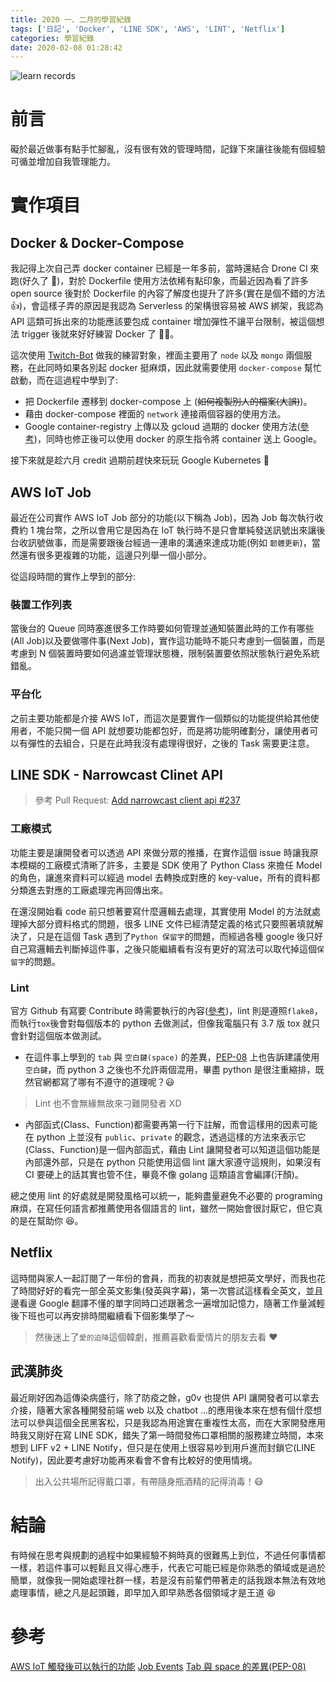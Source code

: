 ```yaml
---
title: 2020 一、二月的學習紀錄
tags: ['日記', 'Docker', 'LINE SDK', 'AWS', 'LINT', 'Netflix']
categories: 學習紀錄
date: 2020-02-08 01:28:42
---
```


![learn records](https://i.imgur.com/0uMmQBV.jpg)

# 前言

礙於最近做事有點手忙腳亂，沒有很有效的管理時間，記錄下來讓往後能有個經驗可循並增加自我管理能力。

# 實作項目

## Docker & Docker-Compose

我記得上次自己弄 docker container 已經是一年多前，當時還結合 Drone CI 來跑(好久了 👀)，對於 Dockerfile 使用方法依稀有點印象，而最近因為看了許多 open source 後對於 Dockerfile 的內容了解度也提升了許多(實在是個不錯的方法 👍)，會這樣子弄的原因是我認為 Serverless 的架構很容易被 AWS 綁架，我認為 API 這類可拆出來的功能應該要包成 container 增加彈性不讓平台限制，被這個想法 trigger 後就來好好練習 Docker 了 🏋️‍♂️。

這次使用 [Twitch-Bot](https://github.com/louis70109/Twitch-Bot) 做我的練習對象，裡面主要用了 `node` 以及 `mongo` 兩個服務，在此同時如果各別起 docker 挺麻煩，因此就需要使用 `docker-compose` 幫忙啟動，而在這過程中學到了:

- 把 Dockerfile 遷移到 docker-compose 上 (~~如何複製別人的檔案(大誤)~~)。
- 藉由 docker-compose 裡面的 `network` 連接兩個容器的使用方法。
- Google container-registry 上傳以及 gcloud 過期的 docker 使用方法([參考](https://cloud.google.com/container-registry/docs/support/deprecation-notices))，同時也修正後可以使用 docker 的原生指令將 container 送上 Google。

接下來就是趁六月 credit 過期前趕快來玩玩 Google Kubernetes 🚀

## AWS IoT Job

最近在公司實作 AWS IoT Job 部分的功能(以下稱為 Job)，因為 Job 每次執行收費約 1 塊台幣，之所以會用它是因為在 IoT 執行時不是只會單純發送訊號出來讓後台收訊號做事，而是需要跟後台經過一連串的溝通來達成功能(例如 `韌體更新`)，當然還有很多更複雜的功能，這邊只列舉一個小部分。

從這段時間的實作上學到的部分:

### 裝置工作列表

當後台的 Queue 同時塞進很多工作時要如何管理並通知裝置此時的工作有哪些(All Job)以及要做哪件事(Next Job)，實作這功能時不能只考慮到一個裝置，而是考慮到 N 個裝置時要如何過濾並管理狀態機，限制裝置要依照狀態執行避免系統錯亂。

### 平台化

之前主要功能都是介接 AWS IoT，而這次是要實作一個類似的功能提供給其他使用者，不能只開一個 API 就想要功能都包好，而是將功能明確劃分，讓使用者可以有彈性的去組合，只是在此時我沒有處理得很好，之後的 Task 需要更注意。

## LINE SDK - Narrowcast Clinet API

> 參考 Pull Request: [Add narrowcast client api #237](https://github.com/line/line-bot-sdk-python/pull/237)

### 工廠模式

功能主要是讓開發者可以透過 API 來做分眾的推播，在實作這個 issue 時讓我原本模糊的工廠模式清晰了許多，主要是 SDK 使用了 Python Class 來擔任 Model 的角色，讓進來資料可以經過 model 去轉換成對應的 key-value，所有的資料都分類進去對應的工廠處理完再回傳出來。

在還沒開始看 code 前只想著要寫什麼邏輯去處理，其實使用 Model 的方法就處理掉大部分資料格式的問題，很多 LINE 文件已經清楚定義的格式只要照著填就解決了，只是在這個 Task 遇到了`Python 保留字`的問題，而經過各種 google 後只好自己寫邏輯去判斷掉這件事，之後只能繼續看有沒有更好的寫法可以取代掉這個`保留字`的問題。

### Lint

官方 Github 有寫要 Contribute 時需要執行的內容([參考](https://github.com/line/line-bot-sdk-python#contributing))，lint 則是遵照`flake8`，而執行`tox`後會對每個版本的 python 去做測試，但像我電腦只有 3.7 版 tox 就只會針對這個版本做測試。

- 在這件事上學到的 `tab` 與 `空白鍵(space)` 的差異，[PEP-08](https://www.python.org/dev/peps/pep-0008/#tabs-or-spaces) 上也告訴建議使用`空白鍵`，而 python 3 之後也不允許兩個混用，畢盡 python 是很注重縮排，既然官網都寫了哪有不遵守的道理呢？😃

> Lint 也不會無緣無故來刁難開發者 XD

- 內部函式(Class、Function)都需要再第一行下註解，而會這樣用的因素可能在 python 上並沒有 `public`、`private` 的觀念，透過這樣的方法來表示它(Class、Function)是一個內部函式，藉由 Lint 讓開發者可以知道這個功能是內部還外部，只是在 python 只能使用這個 lint 讓大家遵守這規則，如果沒有 CI 要硬上的話其實也管不住，畢竟不像 golang 這類語言會編譯(汗顏)。

總之使用 lint 的好處就是開發風格可以統一，能夠盡量避免不必要的 programing 麻煩，在寫任何語言都推薦使用各個語言的 lint，雖然一開始會很討厭它，但它真的是在幫助你 😆。

## Netflix

這時間與家人一起訂閱了一年份的會員，而我的初衷就是想把英文學好，而我也花了時間好好的看完一部全英文影集(發英與字幕)，第一次嘗試這樣看全英文，並且邊看邊 Google 翻譯不懂的單字同時口述跟著念一遍增加記憶力，隨著工作量減輕後下班也可以再安排時間繼續看下個影集學了～

> 然後迷上了`愛的迫降`這個韓劇，推薦喜歡看愛情片的朋友去看 ❤️

## 武漢肺炎

最近剛好因為這傳染病盛行，除了防疫之餘，g0v 也提供 API 讓開發者可以拿去介接，隨著大家各種開發前端 web 以及 chatbot ...的應用後本來在想有個什麼想法可以參與這個全民黑客松，只是我認為用途實在重複性太高，而在大家開發應用時我又剛好在寫 LINE SDK，錯失了第一時間發佈口罩相關的服務建立時間，本來想到 LIFF v2 + LINE Notify，但只是在使用上很容易吵到用戶進而封鎖它(LINE Notify)，因此要考慮好功能再來看會不會有比較好的使用情境。

> 出入公共場所記得戴口罩，有帶隨身瓶酒精的記得消毒！😷

# 結論

有時候在思考與規劃的過程中如果經驗不夠時真的很難馬上到位，不過任何事情都一樣，若這件事可以輕鬆且又得心應手，代表它可能已經是你熟悉的領域或是過於簡單，就像我一開始處理社群一樣，若是沒有前輩們帶著走的話我跟本無法有效地處理事情，總之凡是起頭難，即早加入即早熟悉各個領域才是王道 😆

# 參考

[AWS IoT 觸發後可以執行的功能](https://docs.aws.amazon.com/zh_tw/iot/latest/developerguide/iot-rule-actions.html)
[Job Events](https://docs.aws.amazon.com/iot/latest/developerguide/events-jobs.html)
[Tab 與 space 的差異(PEP-08)](https://www.python.org/dev/peps/pep-0008/#tabs-or-spaces)
